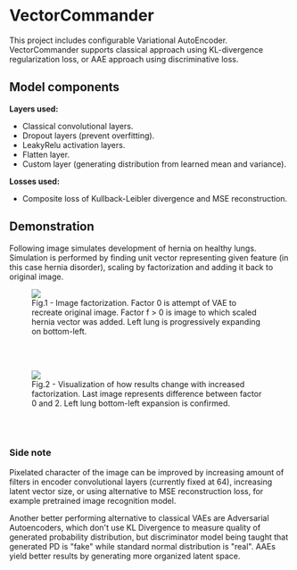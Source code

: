# VectorCommander

This project includes configurable Variational AutoEncoder. VectorCommander supports
classical approach using KL-divergence regularization loss, or AAE approach using
discriminative loss.

## Model components
<b>Layers used:</b>
<ul>
    <li>Classical convolutional layers.</li>
    <li>Dropout layers (prevent overfitting).</li>
    <li>LeakyRelu activation layers.</li>
    <li>Flatten layer.</li>
    <li>Custom layer (generating distribution from learned mean and variance).</li>
</ul>

<b>Losses used:</b>
<ul><li>Composite loss of Kullback-Leibler divergence and MSE reconstruction.</li></ul>

## Demonstration
Following image simulates development of hernia on healthy lungs. Simulation is performed by finding unit vector representing
given feature (in this case hernia disorder), scaling by factorization and adding it back to original image.

<figure>
    <img src="https://i.ibb.co/gt7H9kh/factor.png"/>
    <figcaption>
        Fig.1 - Image factorization. Factor 0 is attempt of VAE to recreate original image. Factor f > 0 is image to
        which scaled hernia vector was added. Left lung is progressively expanding on bottom-left.
    </figcaption>
</figure>
<br/><br/>
<figure>
    <img src="https://i.ibb.co/QQBSb1N/abs-diff.png"/>
    <figcaption>
        Fig.2 - Visualization of how results change with increased factorization. Last image represents difference
        between factor 0 and 2. Left lung bottom-left expansion is confirmed.
    </figcaption>
</figure>
<br/><br/>

### Side note
Pixelated character of the image can be improved by
increasing amount of filters in encoder convolutional layers (currently fixed at 64), increasing latent vector size,
or using alternative to MSE
reconstruction loss, for example pretrained image recognition model.

Another better performing alternative to classical
VAEs are Adversarial Autoencoders, which don't use KL Divergence to measure quality of generated probability distribution,
but discriminator model being taught that generated PD is "fake" while standard normal distribution is "real". AAEs yield
better results by generating more organized latent space.
